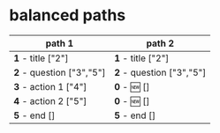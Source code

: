# balanced paths

| path 1 | path 2 |
| --- | --- |
| **1** - title ["2"] | **1** - title ["2"] |
| **2** - question ["3","5"] | **2** - question ["3","5"] |
| **3** - action 1 ["4"] | **0** - :new: [] |
| **4** - action 2 ["5"] | **0** - :new: [] |
| **5** - end [] | **5** - end [] |

